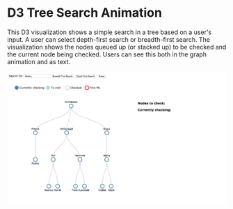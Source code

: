 D3 Tree Search Animation
========================

This D3 visualization shows a simple search in a tree based on a user's input. 
A user can select depth-first search or breadth-first search. The visualization
shows the nodes queued up (or stacked up) to be checked and the current node being
checked. Users can see this both in the graph animation and as text. 


![animation](images/dfs.gif?raw=true "Breadth First Search Animation")
